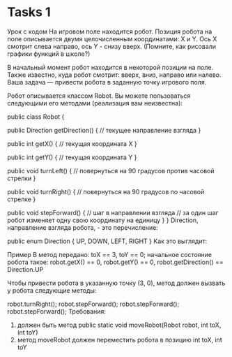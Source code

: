 # Tasks 1
Урок с кодом
На игровом поле находится робот. Позиция робота на поле описывается двумя целочисленным координатами: X и Y. Ось X смотрит слева направо, ось Y - снизу вверх. (Помните, как рисовали графики функций в школе?)

В начальный момент робот находится в некоторой позиции на поле. Также известно, куда робот смотрит: вверх, вниз, направо или налево. Ваша задача — привести робота в заданную точку игрового поля.

Робот описывается классом Robot. Вы можете пользоваться следующими его методами (реализация вам неизвестна):

public class Robot {

public Direction getDirection() {
    // текущее направление взгляда
    }

public int getX() {
    // текущая координата X
    }

public int getY() {
    // текущая координата Y
    }

public void turnLeft() {
    // повернуться на 90 градусов против часовой стрелки
    }

public void turnRight() {
    // повернуться на 90 градусов по часовой стрелке
    }

public void stepForward() {
    // шаг в направлении взгляда
    // за один шаг робот изменяет одну свою координату на единицу
    }
    }
    Direction, направление взгляда робота, - это перечисление:

public enum Direction {
    UP,
    DOWN,
    LEFT,
    RIGHT
    }
    Как это выглядит:



Пример
В метод передано: toX == 3, toY == 0; начальное состояние робота такое: robot.getX() == 0, robot.getY() == 0, robot.getDirection() == Direction.UP

Чтобы привести робота в указанную точку (3, 0), метод должен вызвать у робота следующие методы:

robot.turnRight();
robot.stepForward();
robot.stepForward();
robot.stepForward();
Требования:
1. должен быть метод public static void moveRobot(Robot robot, int toX, int toY)
2. метод moveRobot должен переместить робота в позицию int toX, int toY
